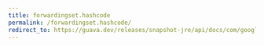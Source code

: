 ```yaml
---
title: forwardingset.hashcode
permalink: /forwardingset.hashcode/
redirect_to: https://guava.dev/releases/snapshot-jre/api/docs/com/google/common/collect/ForwardingSet.html#hashCode--
---
```

